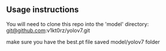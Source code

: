 ## Usage instructions
You will need to clone this repo into the 'model' directory:
git@github.com:v1kt0rz/yolov7.git

make sure you have the best.pt file saved model/yolov7 folder
